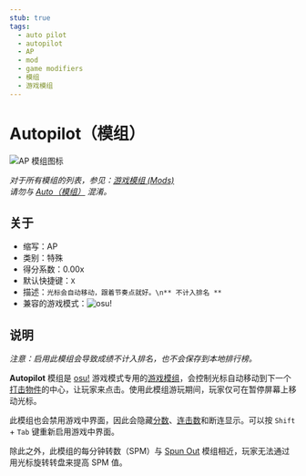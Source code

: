 ```yaml
---
stub: true
tags:
  - auto pilot
  - autopilot
  - AP
  - mod
  - game modifiers
  - 模组
  - 游戏模组
---
```


# Autopilot（模组）

![AP 模组图标](/wiki/shared/mods/AP.png "Auto Pilot (AP) 模组图标")

*对于所有模组的列表，参见：[游戏模组 (Mods)](/wiki/Gameplay/Game_modifier)*\
*请勿与 [Auto（模组）](/wiki/Gameplay/Game_modifier/Auto) 混淆。*

## 关于

- 缩写：AP
- 类别：特殊
- 得分系数：0.00x
- 默认快捷键：`X`
- 描述：`光标会自动移动，跟着节奏点就好。\n** 不计入排名 **`
- 兼容的游戏模式：![][osu!]

## 说明

*注意：启用此模组会导致成绩不计入排名，也不会保存到本地排行榜。*

**Autopilot** 模组是 [osu!](/wiki/Game_mode/osu!) 游戏模式专用的[游戏模组](/wiki/Gameplay/Game_modifier)，会控制光标自动移动到下一个[打击物件](/wiki/Gameplay/Hit_object)的中心，让玩家来点击。使用此模组游玩期间，玩家仅可在暂停屏幕上移动光标。

此模组也会禁用游戏中界面，因此会隐藏[分数](/wiki/Gameplay/Score)、[连击数](/wiki/Beatmapping/Combo)和断连显示。可以按 `Shift` + `Tab` 键重新启用游戏中界面。

除此之外，此模组的每分钟转数（SPM）与 [Spun Out](/wiki/Gameplay/Game_modifier/Spun_Out) 模组相近，玩家无法通过用光标旋转转盘来提高 SPM 值。

[osu!]: /wiki/shared/mode/osu.png "osu!"
